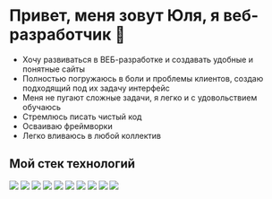 # Привет, меня зовут Юля, я веб-разработчик 👋 #

* Хочу развиваться в ВЕБ-разработке и создавать удобные и понятные сайты
* Полностью погружаюсь в боли и проблемы клиентов, создаю подходящий под их задачу интерфейс
* Меня не пугают сложные задачи, я легко и с удовольствием обучаюсь
* Стремлюсь писать чистый код
* Осваиваю фреймворки
* Легко вливаюсь в любой коллектив

## Мой стек технологий ##
<img src="https://img.shields.io/badge/HTML-black?style=for-the-badge&logo=HTML5&logoColor=white"/> <img src="https://img.shields.io/badge/CSS-black?style=for-the-badge&logo=CSS3&logoColor=white"/> <img src="https://img.shields.io/badge/JavaScript-black?style=for-the-badge&logo=JavaScript&logoColor=white"/> <img src="https://img.shields.io/badge/Figma-black?style=for-the-badge&logo=Figma&logoColor=white"/> <img src="https://img.shields.io/badge/Git-black?style=for-the-badge&logo=Git&logoColor=white"/> <img src="https://img.shields.io/badge/GitHub-black?style=for-the-badge&logo=GitHub&logoColor=white"/> <img src="https://img.shields.io/badge/React-black?style=for-the-badge&logo=React&logoColor=white"/> <img src="https://img.shields.io/badge/Node.js-black?style=for-the-badge&logo=Node.js&logoColor=white"/> <img src="https://img.shields.io/badge/Webpack-black?style=for-the-badge&logo=Webpack&logoColor=white"/> <img src="https://img.shields.io/badge/VSCode-black?style=for-the-badge&logo=visualstudiocode&logoColor=white"/>
